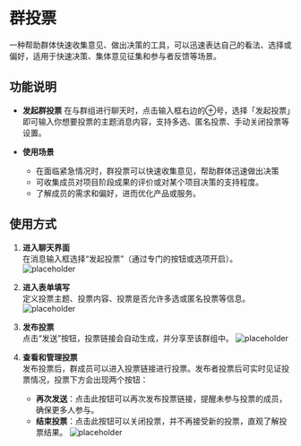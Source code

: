 # 群投票
一种帮助群体快速收集意见、做出决策的工具，可以迅速表达自己的看法、选择或偏好，适用于快速决策、集体意见征集和参与者反馈等场景。

## 功能说明

- **发起群投票**
    在与群组进行聊天时，点击输入框右边的⊕号，选择「发起投票」即可输入你想要投票的主题消息内容，支持多选、匿名投票、手动关闭投票等设置。

- **使用场景**
    - 在面临紧急情况时，群投票可以快速收集意见，帮助群体迅速做出决策
    - 可收集成员对项目阶段成果的评价或对某个项目决策的支持程度。
    - 了解成员的需求和偏好，进而优化产品或服务。

## 使用方式

1.  **进入聊天界面**  
   在消息输入框选择“发起投票”（通过专门的按钮或选项开启）。
   ![placeholder](/images/im_group_vote_2.png)

2.  **进入表单填写**  
   定义投票主题、投票内容、投票是否允许多选或匿名投票等信息。
   ![placeholder](/images/im_group_vote_3.png)

3. **发布投票**  
   点击“发送”按钮，投票链接会自动生成，并分享至该群组中。
   ![placeholder](/images/im_group_vote_4.png)

4. **查看和管理投票**  
   发布投票后，群成员可以进入投票链接进行投票。发布者投票后可实时见证投票情况，投票下方会出现两个按钮：
   - **再次发送**：点击此按钮可以再次发布投票链接，提醒未参与投票的成员，确保更多人参与。
   - **结束投票**：点击此按钮可以关闭投票，并不再接受新的投票，直观了解投票结果。
   ![placeholder](/images/im_group_vote_5.png)




